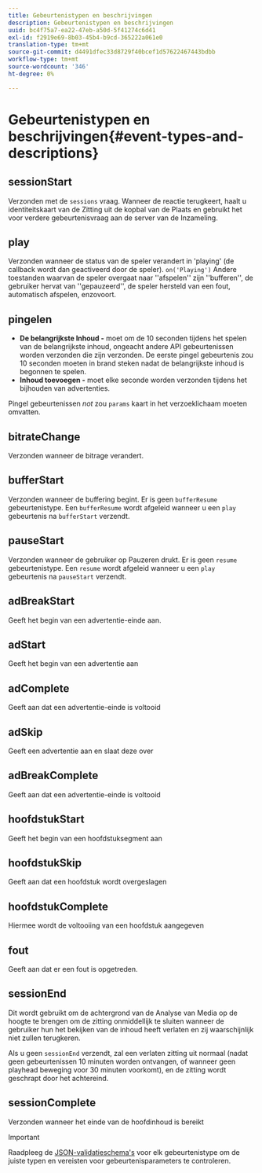 ```yaml
---
title: Gebeurtenistypen en beschrijvingen
description: Gebeurtenistypen en beschrijvingen
uuid: bc4f75a7-ea22-47eb-a50d-5f41274c6d41
exl-id: f2919e69-8b03-45b4-b9cd-365222a061e0
translation-type: tm+mt
source-git-commit: d4491dfec33d8729f40bcef1d57622467443bdbb
workflow-type: tm+mt
source-wordcount: '346'
ht-degree: 0%

---
```


# Gebeurtenistypen en beschrijvingen{#event-types-and-descriptions}

## sessionStart

Verzonden met de `sessions` vraag. Wanneer de reactie terugkeert, haalt u identiteitskaart van de Zitting uit de kopbal van de Plaats en gebruikt het voor verdere gebeurtenisvraag aan de server van de Inzameling.

## play

Verzonden wanneer de status van de speler verandert in &#39;playing&#39; (de callback wordt dan geactiveerd door de speler). `on('Playing')` Andere toestanden waarvan de speler overgaat naar &#39;&#39;afspelen&#39;&#39; zijn &#39;&#39;bufferen&#39;&#39;, de gebruiker hervat van &#39;&#39;gepauzeerd&#39;&#39;, de speler hersteld van een fout, automatisch afspelen, enzovoort.

## pingelen

* **De belangrijkste Inhoud -** moet om de 10 seconden tijdens het spelen van de belangrijkste inhoud, ongeacht andere API gebeurtenissen worden verzonden die zijn verzonden. De eerste pingel gebeurtenis zou 10 seconden moeten in brand steken nadat de belangrijkste inhoud is begonnen te spelen.
* **Inhoud toevoegen -** moet elke seconde worden verzonden tijdens het bijhouden van advertenties.

Pingel gebeurtenissen *not* zou `params` kaart in het verzoeklichaam moeten omvatten.

## bitrateChange

Verzonden wanneer de bitrage verandert.

## bufferStart

Verzonden wanneer de buffering begint. Er is geen `bufferResume` gebeurtenistype. Een `bufferResume` wordt afgeleid wanneer u een `play` gebeurtenis na `bufferStart` verzendt.

## pauseStart

Verzonden wanneer de gebruiker op Pauzeren drukt. Er is geen `resume` gebeurtenistype. Een `resume` wordt afgeleid wanneer u een `play` gebeurtenis na `pauseStart` verzendt.

## adBreakStart

Geeft het begin van een advertentie-einde aan.

## adStart

Geeft het begin van een advertentie aan

## adComplete

Geeft aan dat een advertentie-einde is voltooid

## adSkip

Geeft een advertentie aan en slaat deze over

## adBreakComplete

Geeft aan dat een advertentie-einde is voltooid

## hoofdstukStart

Geeft het begin van een hoofdstuksegment aan

## hoofdstukSkip

Geeft aan dat een hoofdstuk wordt overgeslagen

## hoofdstukComplete

Hiermee wordt de voltooiing van een hoofdstuk aangegeven

## fout

Geeft aan dat er een fout is opgetreden.

## sessionEnd

Dit wordt gebruikt om de achtergrond van de Analyse van Media op de hoogte te brengen om de zitting onmiddellijk te sluiten wanneer de gebruiker hun het bekijken van de inhoud heeft verlaten en zij waarschijnlijk niet zullen terugkeren.

Als u geen `sessionEnd` verzendt, zal een verlaten zitting uit normaal (nadat geen gebeurtenissen 10 minuten worden ontvangen, of wanneer geen playhead beweging voor 30 minuten voorkomt), en de zitting wordt geschrapt door het achtereind.

## sessionComplete

Verzonden wanneer het einde van de hoofdinhoud is bereikt

>[!IMPORTANT]
>
>Raadpleeg de [JSON-validatieschema&#39;s](/help/media-collection-api/mc-api-ref/mc-api-json-validation.md) voor elk gebeurtenistype om de juiste typen en vereisten voor gebeurtenisparameters te controleren.
